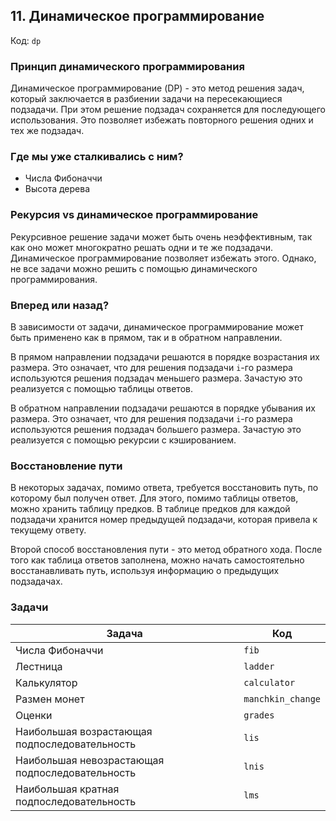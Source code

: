 ## 11. Динамическое программирование

Код: `dp`

### Принцип динамического программирования

Динамическое программирование (DP) - это метод решения задач, который заключается в разбиении задачи на пересекающиеся
подзадачи. При этом решение подзадач сохраняется для последующего использования. Это позволяет избежать повторного
решения одних и тех же подзадач.

### Где мы уже сталкивались с ним?

- Числа Фибоначчи
- Высота дерева

### Рекурсия vs динамическое программирование

Рекурсивное решение задачи может быть очень неэффективным, так как оно может многократно решать одни и те же подзадачи.
Динамическое программирование позволяет избежать этого. Однако, не все задачи можно решить с помощью динамического
программирования.

### Вперед или назад?

В зависимости от задачи, динамическое программирование может быть применено как в прямом, так и в обратном направлении.

В прямом направлении подзадачи решаются в порядке возрастания их размера. Это означает, что для решения подзадачи
`i`-го размера используются решения подзадач меньшего размера. Зачастую это реализуется с помощью таблицы ответов.

В обратном направлении подзадачи решаются в порядке убывания их размера. Это означает, что для решения подзадачи
`i`-го размера используются решения подзадач большего размера. Зачастую это реализуется с помощью рекурсии с
кэшированием.

### Восстановление пути

В некоторых задачах, помимо ответа, требуется восстановить путь, по которому был получен ответ. Для этого, помимо
таблицы ответов, можно хранить таблицу предков. В таблице предков для каждой подзадачи хранится номер предыдущей
подзадачи, которая привела к текущему ответу.

Второй способ восстановления пути - это метод обратного хода. После того как таблица ответов заполнена, можно начать
самостоятельно восстанавливать путь, используя информацию о предыдущих подзадачах.

### Задачи

| Задача                                          | Код               |
|-------------------------------------------------|-------------------|
| Числа Фибоначчи                                 | `fib`             |
| Лестница                                        | `ladder`          |
| Калькулятор                                     | `calculator`      |
| Размен монет                                    | `manchkin_change` |
| Оценки                                          | `grades`          |
| Наибольшая возрастающая подпоследовательность   | `lis`             |
| Наибольшая невозрастающая подпоследовательность | `lnis`            |
| Наибольшая кратная подпоследовательность        | `lms`             |
